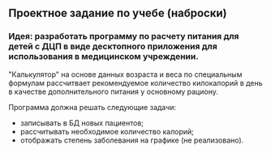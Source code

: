 ## Проектное задание по учебе (наброски)

### Идея: разработать программу по расчету питания для детей с ДЦП в виде десктопного приложения для использования в медицинском учреждении.

"Калькулятор" на основе данных возраста и веса по специальным формулам рассчитвает рекомендуемое количество килокалорий в день в качестве дополнительного питания у основному рациону.

Программа должна решать следующие задачи:
* записывать в БД новых пациентов;
* рассчитывать необходимое количество калорий;
* отображать степень заболевания на графике (не реализовано).
